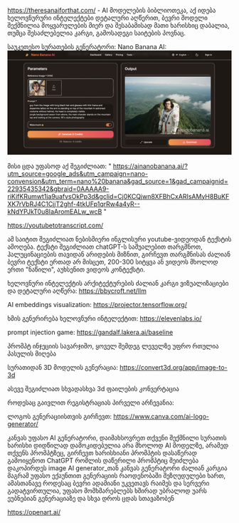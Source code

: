 https://theresanaiforthat.com/ - AI მოდელების ბიბლიოთეკა, აქ იდება ხელოვნურური ინტელექტები დეტალური აღწერით, ბევრი მოდელი შექმნილია მოყვარულების მიერ და შესაბამისად მათი ხარისხიც დაბალია, თუმცა შესაძლებელია კარგი, გამოსადეგი საიტების პოვნაც. 

საუკეთესო სურათების გენერატორი:
Nano Banana AI:
![banana-ai-visualization](./banana-ai.png)

მისი ცდა უფასოდ აქ შეგიძლიათ:
" https://ainanobanana.ai/?utm_source=google_ads&utm_campaign=nano-convension&utm_term=nano%20banana&gad_source=1&gad_campaignid=22935435342&gbraid=0AAAAA9-riKifKRumwt1ja9uafvsOkPp3d&gclid=Cj0KCQjwn8XFBhCxARIsAMyH8BuKFXK7rVbRJ4C1CjjT2ghf-4tkUFp1qrRw4a4yR--kNdYPJkT0u8IaAromEALw_wcB "


https://youtubetotranscript.com/

ამ საიტით შეგიძლიათ ნებისმიერი ინგლისური youtube-ვიდეოდან ტექსტის ამოღება. ტექსტი შეგიძლიათ chatGPT-ს საშუალებით თარგმნოთ, ჰალუცინაციების თავიდან არიდების მიზნით, გირჩევთ თარგმნისას ძალიან ბევრი ტექსტი ერთად არ მისცეთ, 200-300 სიტყვა ან ვიდეოს მხოლოდ ერთი "ნაწილი", აუხსენით ვიდეოს კონტექსტი.

ხელოვნური ინტელექტის არქიტექტურების ძალიან კარგი ვიზუალიზაციები და დეტალური აღწერა:
https://bbycroft.net/llm

AI embeddings visualization:
https://projector.tensorflow.org/

ხმის გენერირება ხელოვნური ინტელექტით:
https://elevenlabs.io/

prompt injection game:
https://gandalf.lakera.ai/baseline

პრომპტ ინჯეციის სავარჯიშო, ყოველ შემდეგ ლეველზე უფრო რთულია პასულის მიღება

სურათიდან 3D მოდელის გენერაცია:
https://convert3d.org/app/image-to-3d

ასევე შეგიძლიათ სხვადასხვა 3d ფაილების კონვერტაცია


როდესაც გაივლით რეგისტრაციას პირველი არჩევანია:




ლოგოს გენერაციისთვის გირჩევთ: https://www.canva.com/ai-logo-generator/

კანვას უფასო AI გენერატორი, დაიმახსოვრეთ თქვენი შექმნილი სურათის ხარისხი დიდწილად დამოკიდებულია არა მხოლოდ AI მოდელზე, არამედ თქვენს პრომპტზეც, გირჩევთ ხარისხიანი პრომპტის დასაწერად გამოიყენოთ ChatGPT რომლის დაწერილი პრომპტიც შეიძლება დაკოპირდეს image AI generator_თან 
კანვას გენერატორი ძალიან კარგია მაგრამ უფასო ექაუნთით გენერაციის რაოდენობაში შეზღუდულები ხართ, ამასთანავე როდესაც ბევრი ადამიანი უკვეთავს რაიმეს და სერვერი გადატვირთულია, უფასო მომხმარებლებს ხშირად უბრალოდ უარს ეუბნებიან გენერაციაზე და სხვა დროს ცდას სთავაზობენ



https://openart.ai/